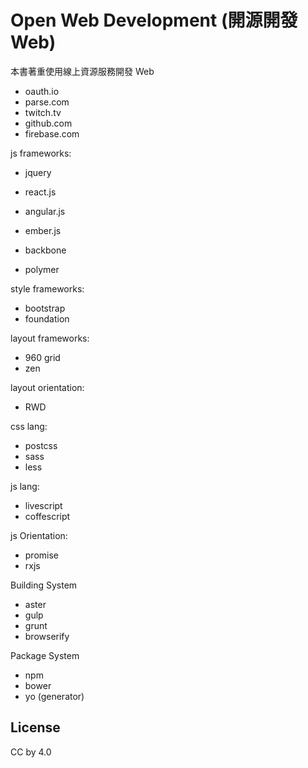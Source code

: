 # Open Web Development (開源開發 Web)

本書著重使用線上資源服務開發 Web

* oauth.io
* parse.com
* twitch.tv
* github.com
* firebase.com

js frameworks:

* jquery

* react.js
* angular.js
* ember.js
* backbone
* polymer

style frameworks:

* bootstrap
* foundation

layout frameworks:

* 960 grid
* zen

layout orientation:

* RWD

css lang:

* postcss
* sass
* less

js lang:

* livescript
* coffescript

js Orientation:

* promise
* rxjs

Building System

* aster
* gulp
* grunt
* browserify

Package System

* npm
* bower
* yo (generator)

## License

CC by 4.0

